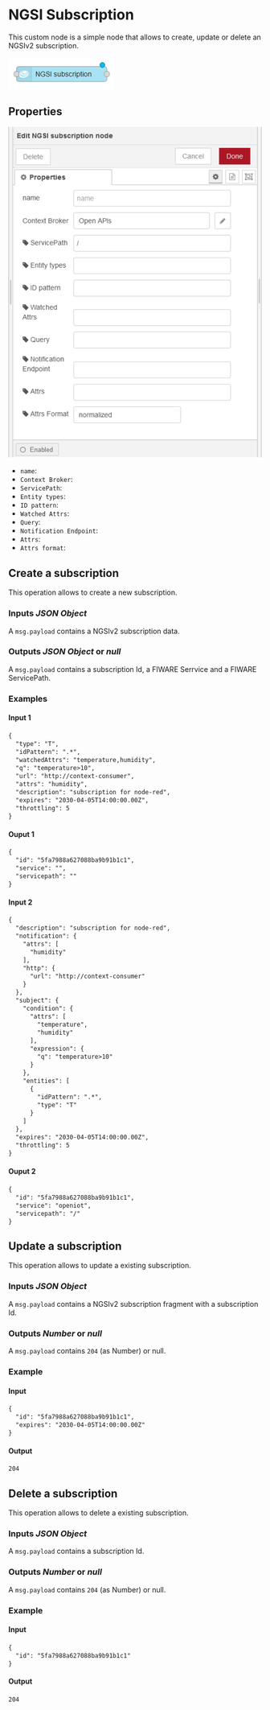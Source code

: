 # NGSI Subscription

This custom node is a simple node that allows to create, update or delete an NGSIv2 subscription.

![](https://raw.githubusercontent.com/lets-fiware/node-red-contrib-letsfiware-NGSI/gh-pages/images/subscription-01.png)

## Properties

![](https://raw.githubusercontent.com/lets-fiware/node-red-contrib-letsfiware-NGSI/gh-pages/images/subscription-02.png)

-   `name`:
-   `Context Broker`:
-   `ServicePath`:
-   `Entity types`:
-   `ID pattern`:
-   `Watched Attrs`:
-   `Query`:
-   `Notification Endpoint`:
-   `Attrs`:
-   `Attrs format`:

## Create a subscription

This operation allows to create a new subscription.

### Inputs *JSON Object*

A `msg.payload` contains a NGSIv2 subscription data.

### Outputs *JSON Object* or *null*

A `msg.payload` contains a subscription Id, a FIWARE Serrvice and a FIWARE ServicePath.

### Examples

#### Input 1

```
{
  "type": "T",
  "idPattern": ".*",
  "watchedAttrs": "temperature,humidity",
  "q": "temperature>10",
  "url": "http://context-consumer",
  "attrs": "humidity",
  "description": "subscription for node-red",
  "expires": "2030-04-05T14:00:00.00Z",
  "throttling": 5
}
```

#### Ouput 1

```
{
  "id": "5fa7988a627088ba9b91b1c1",
  "service": "",
  "servicepath": ""
}
```

#### Input 2

```
{
  "description": "subscription for node-red",
  "notification": {
    "attrs": [
      "humidity"
    ],
    "http": {
      "url": "http://context-consumer"
    }
  },
  "subject": {
    "condition": {
      "attrs": [
        "temperature",
        "humidity"
      ],
      "expression": {
        "q": "temperature>10"
      }
    },
    "entities": [
      {
        "idPattern": ".*",
        "type": "T"
      }
    ]
  },
  "expires": "2030-04-05T14:00:00.00Z",
  "throttling": 5
}
```

#### Ouput 2

```
{
  "id": "5fa7988a627088ba9b91b1c1",
  "service": "openiot",
  "servicepath": "/"
}
```

## Update a subscription

This operation allows to update a existing subscription.

### Inputs *JSON Object*

A `msg.payload` contains a NGSIv2 subscription fragment with a subscription Id.

### Outputs *Number* or *null*

A `msg.payload` contains `204` (as Number) or null.

### Example

#### Input

```
{
  "id": "5fa7988a627088ba9b91b1c1",
  "expires": "2030-04-05T14:00:00.00Z"
}
```

#### Output

```
204
```

## Delete a subscription

This operation allows to delete a existing subscription.

### Inputs *JSON Object*

A `msg.payload` contains a subscription Id.

### Outputs *Number* or *null*

A `msg.payload` contains `204` (as Number) or null.

### Example

#### Input

```
{
  "id": "5fa7988a627088ba9b91b1c1"
}
```

#### Output

```
204
```
